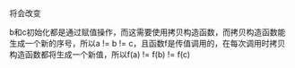 将会改变

b和c初始化都是通过赋值操作，而这需要使用拷贝构造函数，而拷贝构造函数能生成一个新的序号，所以a != b != c，且函数f是传值调用的，在每次调用时拷贝构造函数都将生成一个新值，所以f(a) != f(b) != f(c)